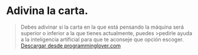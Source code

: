 # Adivina la carta.
>Debes adivinar si la carta en la que está pensando la máquina será superior o inferior a la que tienes actualmente, puedes >pedirle ayuda a la inteligencia artificial para que te aconseje que opción escoger.
[Descargar desde programminglover.com](http://programminglover.com/testing_zone/proyectos/carta/)
